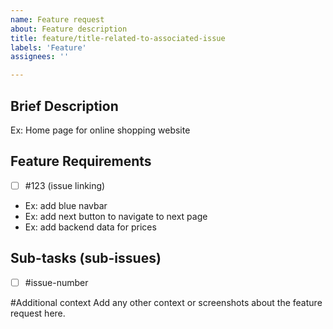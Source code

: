 ```yaml
---
name: Feature request
about: Feature description
title: feature/title-related-to-associated-issue
labels: 'Feature'
assignees: ''

---
```


## Brief Description
Ex: Home page for online shopping website

## Feature Requirements
- [ ] #123 (issue linking)
-  Ex: add blue navbar
-  Ex: add next button to navigate to next page
-  Ex: add backend data for prices

## Sub-tasks (sub-issues)
- [ ] #issue-number

#Additional context
Add any other context or screenshots about the feature request here.
